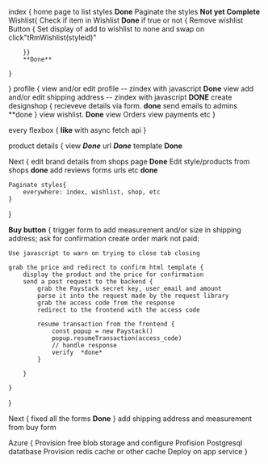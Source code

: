 index {
    home page to list styles **Done**
    Paginate the styles **Not yet Complete**
    Wishlist{
        Check if item in Wishlist **Done**
        if true or not {
            Remove wishlist Button {
                Set display of add to wishlist to none and swap on click"tRmWishlist(styleid)"

        }}
        **Done**

    }
    

}
profile {
    view and/or edit profile -- zindex with javascript **Done**
    view add and/or edit shipping address -- zindex with javascript **DONE**
    create designshop {
        recieveve details via form. **done**
        send emails to admins **done
    }
    view wishlist. **Done**
    view Orders
    view payments etc
}

every flexbox {
    **like** with async fetch api
}

product details {
    view ***Done***
    url ***Done***
    template **Done**

Next {
    edit brand details from shops page **Done**
    Edit style/products from shops **done**
    add reviews forms urls etc **done**
    
    Paginate styles{
        everywhere: index, wishlist, shop, etc
    }
}


**Buy button** {
    trigger
    form to add measurement and/or size in shipping address;
    ask for confirmation
    create order mark not paid:

    Use javascript to warn on trying to close tab closing

    grab the price and redirect to confirm html template {
        display the product and the price for confirmation
        send a post request to the backend {
            grab the Paystack secret key, user_email and amount
            parse it into the request made by the request library
            grab the access code from the response
            redirect to the frontend with the access code

            resume transaction from the frontend {
                const popup = new Paystack()
                popup.resumeTransaction(access_code)
                // handle response
                verify  *done*
            }
            
        }

    }
}

Next {
    fixed all the forms **Done**
}
add shipping address and measurement from buy form


Azure {
    Provision free blob storage and configure
    Profision Postgresql datatbase
    Provision redis cache or other cache
    Deploy on app service
}

